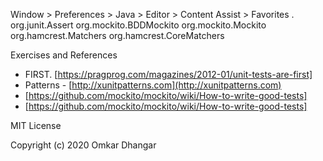  Window > Preferences > Java > Editor > Content Assist > Favorites .
org.junit.Assert
org.mockito.BDDMockito
org.mockito.Mockito
org.hamcrest.Matchers
org.hamcrest.CoreMatchers

 
  Exercises and References
- FIRST. [https://pragprog.com/magazines/2012-01/unit-tests-are-first] 
- Patterns - [http://xunitpatterns.com](http://xunitpatterns.com)
- [https://github.com/mockito/mockito/wiki/How-to-write-good-tests] 
- [https://github.com/mockito/mockito/wiki/How-to-write-good-tests] 


MIT License

Copyright (c) 2020 Omkar Dhangar
